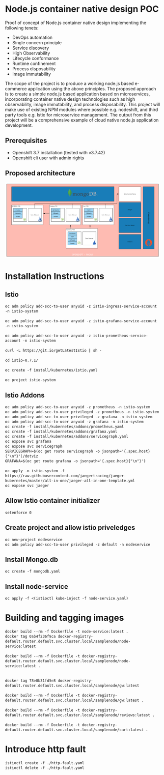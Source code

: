 # Node.js container native design POC
Proof of concept of Node.js container native design implementing the following tenets:

* DevOps automation
* Single concern principle
* Service discovery
* High Observability
* Lifecycle conformance
* Runtime confinement
* Process disposability
* Image immutability


The scope of the project is to produce a working node.js based e-commerce application using the above principles.
The proposed approach is to create a simple node.js based application based on microservices, incorporating container native design technologies such as high observability, image immutability, and process disposability.
This project will make use of existing NPM modules where possible e.g. nodeshift, and third party tools e.g. Istio for microservice management.  The output from this project will be a comprehensive example of cloud native node.js application development.

## Prerequisites
* Openshift 3.7 installation (tested with v3.7.42)
* Openshift cli user with admin rights

## Proposed architecture

![Architecture](/assets/architecture.png)

# Installation Instructions

## Istio
```
oc adm policy add-scc-to-user anyuid -z istio-ingress-service-account -n istio-system

oc adm policy add-scc-to-user anyuid -z istio-grafana-service-account -n istio-system

oc adm policy add-scc-to-user anyuid -z istio-prometheus-service-account -n istio-system

curl -L https://git.io/getLatestIstio | sh -

cd istio-0.7.1/

oc create -f install/kubernetes/istio.yaml

oc project istio-system
```

## Istio Addons
```
oc adm policy add-scc-to-user anyuid -z prometheus -n istio-system
oc adm policy add-scc-to-user privileged -z prometheus -n istio-system
oc adm policy add-scc-to-user privileged -z grafana -n istio-system
oc adm policy add-scc-to-user anyuid -z grafana -n istio-system
oc create -f install/kubernetes/addons/prometheus.yaml
oc create -f install/kubernetes/addons/grafana.yaml
oc create -f install/kubernetes/addons/servicegraph.yaml
oc expose svc grafana
oc expose svc servicegraph
SERVICEGRAPH=$(oc get route servicegraph -o jsonpath='{.spec.host}{"\n"}')/dotviz
GRAFANA=$(oc get route grafana -o jsonpath='{.spec.host}{"\n"}')

oc apply -n istio-system -f https://raw.githubusercontent.com/jaegertracing/jaeger-kubernetes/master/all-in-one/jaeger-all-in-one-template.yml
oc expose svc jaeger
```

## Allow Istio container initializer
```
setenforce 0
```

## Create project and allow istio priveledges
```
oc new-project nodeservice
oc adm policy add-scc-to-user privileged -z default -n nodeservice
```

## Install Mongo.db
```
oc create -f mongodb.yaml
```

## Install node-service
```
oc apply -f <(istioctl kube-inject -f node-service.yaml)
```

# Building and tagging images

```
docker build --rm -f Dockerfile -t node-service:latest .
docker tag 0ab4f236f9ca docker-registry-default.router.default.svc.cluster.local/samplenode/node-service:latest

docker build --rm -f Dockerfile -t docker-registry-default.router.default.svc.cluster.local/samplenode/node-service:latest .


docker tag 78e0b31fd5e8 docker-registry-default.router.default.svc.cluster.local/samplenode/gw:latest

docker build --rm -f Dockerfile -t docker-registry-default.router.default.svc.cluster.local/samplenode/gw:latest .

docker build --rm -f Dockerfile -t docker-registry-default.router.default.svc.cluster.local/samplenode/reviews:latest .

docker build --rm -f Dockerfile -t docker-registry-default.router.default.svc.cluster.local/samplenode/cart:latest .
```

# Introduce http fault
```
istioctl create -f ./http-fault.yaml
istioctl delete -f ./http-fault.yaml
```